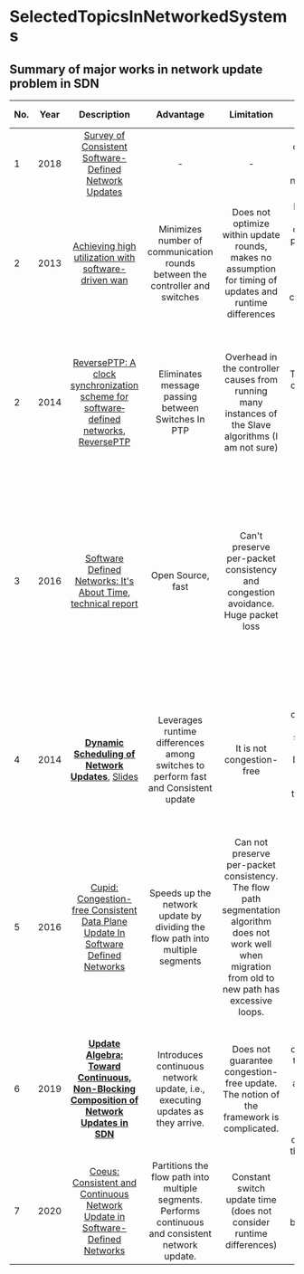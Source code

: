 # SelectedTopicsInNetworkedSystems

## Summary of major works in network update problem in SDN <br>



No.|Year|Description|Advantage|Limitation| Summary | Evaluation Results |
-|:------:|:--------------------------------:|:-------------:|:--------: |:---------:|:----:|
1|2018|[Survey of Consistent Software-Defined Network Updates](https://ieeexplore.ieee.org/document/8500100/)| - | - | a survey and comparison of works of Consistent network update in SDN | -
2| 2013 | [Achieving high utilization with software-driven wan](https://dl.acm.org/doi/pdf/10.1145/2486001.2486012) | Minimizes number of communication rounds between the controller and switches | Does not optimize within update rounds, makes no assumption for timing of updates and runtime differences | Leverages the link slack capacity (s) to perform update in multiple rounds, e.g., s=10% (0.1) ==> ceil(1/0.1)-1=9 rounds of update.
2|2014|[ReversePTP: A clock synchronization scheme for software‐defined networks](https://onlinelibrary.wiley.com/doi/10.1002/nem.1942), [ReversePTP](https://dl.acm.org/doi/pdf/10.1145/2620728.2620764)| Eliminates message passing between Switches In PTP| Overhead in the controller causes from running many instances of the Slave algorithms (I am not sure)|The direction of clocks are from switches (masters) to Controller (Slave).| # of messages per second is twice comparing with PTP. No significant CPU utilization difference between PTP and REVERSEPTP.
3|2016|[Software Defined Networks: It's About Time](https://ieeexplore.ieee.org/document/7524418), [technical report](https://arxiv.org/pdf/1505.03421.pdf)| Open Source, fast| Can't preserve per-packet consistency and congestion avoidance. Huge packet loss|  - | #Of switches does not affect Packet loss. Packet loss is greater than B4 and SWAN. Time4+B4 and Time4+SWAN (hybrid mode) result the same level of packet loss comparing with SWAN & B4.
4|2014|**[Dynamic Scheduling of Network Updates](https://xinjin.github.io/files/SIGCOMM14_Dionysus.pdf)**, [Slides](https://xinjin.github.io/files/SIGCOMM14_Dionysus_slides.pptx)| Leverages runtime differences among switches to perform fast and Consistent update | It is not congestion-free | Multiple ordering of operations may exist for the same network update, Dionysus uses runtime properties of the switches to perform fast network update.  | Dionysus was compared with SWAN and OneShot. Dionysus has less over subscription and update time than SWAN and acts better in failure recovery.
5 | 2016 | [Cupid: Congestion-free Consistent Data Plane Update In Software Defined Networks](https://ieeexplore.ieee.org/document/7524420)| Speeds up the network update by dividing the flow path into multiple segments| Can not preserve per-packet consistency. The flow path segmentation algorithm does not work well when migration from old to new path has excessive loops.| Introduces a flow path segmentation algorithm| Faster than [Dionysus](https://xinjin.github.io/files/SIGCOMM14_Dionysus.pdf). It seems the segmentation algorithm does not produce maximum number of segments (fig 7).
6 | 2019 | **[Update Algebra: Toward Continuous, Non-Blocking Composition of Network Updates in SDN](https://ieeexplore.ieee.org/document/8737618)**| Introduces continuous network update, i.e., executing updates as they arrive. | Does not guarantee congestion-free update. The notion of the framework is complicated. |Merges unexecuted operations with the operations of the newly arrived update to change the network forwarding state from the current state to the target state.| Reduces update time and number of update operations.
7 | 2020 | [Coeus: Consistent and Continuous Network Update in Software-Defined Networks](https://ieeexplore.ieee.org/document/9155392)| Partitions the flow path into multiple segments. Performs continuous and consistent network update. | Constant switch update time (does not consider runtime differences) | Partitioning algorithm is based on [Cupid](https://ieeexplore.ieee.org/document/7524420)| Less update time and executed operations than [Cupid](https://ieeexplore.ieee.org/document/7524420).
